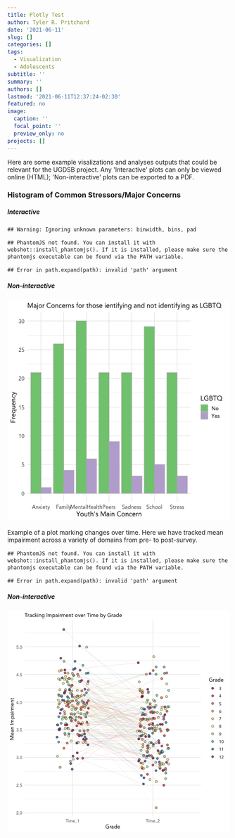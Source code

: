 ```yaml
---
title: Plotly Test
author: Tyler R. Pritchard
date: '2021-06-11'
slug: []
categories: []
tags:
  - Visualization
  - Adolescents
subtitle: ''
summary: ''
authors: []
lastmod: '2021-06-11T12:37:24-02:30'
featured: no
image:
  caption: ''
  focal_point: ''
  preview_only: no
projects: []
---
```



Here are some example visalizations and analyses outputs that could be relevant for the UGDSB project. Any 'Interactive' plots can only be viewed online (HTML); 'Non-interactive' plots can be exported to a PDF. 


### Histogram of Common Stressors/Major Concerns

##### Interactive



```
## Warning: Ignoring unknown parameters: binwidth, bins, pad
```

```
## PhantomJS not found. You can install it with webshot::install_phantomjs(). If it is installed, please make sure the phantomjs executable can be found via the PATH variable.
```

```
## Error in path.expand(path): invalid 'path' argument
```

##### Non-interactive 

![plot of chunk unnamed-chunk-3](figure/unnamed-chunk-3-1.png)

Example of a plot marking changes over time. Here we have tracked mean impairment across a variety of domains from pre- to post-survey. 


```
## PhantomJS not found. You can install it with webshot::install_phantomjs(). If it is installed, please make sure the phantomjs executable can be found via the PATH variable.
```

```
## Error in path.expand(path): invalid 'path' argument
```

##### Non-interactive
![plot of chunk unnamed-chunk-5](figure/unnamed-chunk-5-1.png)
